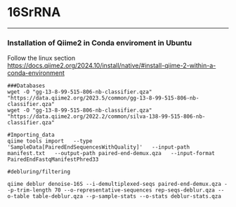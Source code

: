# 16SrRNA
-----------
### Installation of Qiime2 in Conda enviroment in Ubuntu

Follow the linux section
https://docs.qiime2.org/2024.10/install/native/#install-qiime-2-within-a-conda-environment

```
###Databases
wget -O "gg-13-8-99-515-806-nb-classifier.qza" "https://data.qiime2.org/2023.5/common/gg-13-8-99-515-806-nb-classifier.qza"
wget -O "gg-13-8-99-515-806-nb-classifier.qza" "https://data.qiime2.org/2022.2/common/silva-138-99-515-806-nb-classifier.qza"

#Importing_data
qiime tools import   --type 'SampleData[PairedEndSequencesWithQuality]'   --input-path manifest.txt   --output-path paired-end-demux.qza   --input-format PairedEndFastqManifestPhred33

#debluring/filtering

qiime deblur denoise-16S --i-demultiplexed-seqs paired-end-demux.qza --p-trim-length 70 --o-representative-sequences rep-seqs-deblur.qza --o-table table-deblur.qza --p-sample-stats --o-stats deblur-stats.qza


```
